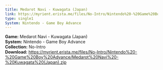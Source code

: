 ```yaml
---
title: Medarot Navi - Kuwagata (Japan)
link: https://myrient.erista.me/files/No-Intro/Nintendo%20-%20Game%20Boy%20Advance/Medarot%20Navi%20-%20Kuwagata%20(Japan).zip
type: single1
System: Nintendo - Game Boy Advance
---
```

<b>Game:</b> Medarot Navi - Kuwagata (Japan)<br>
<b>System:</b> Nintendo - Game Boy Advance<br>
<b>Collection:</b> No-Intro<br>
<b>Download:</b> https://myrient.erista.me/files/No-Intro/Nintendo%20-%20Game%20Boy%20Advance/Medarot%20Navi%20-%20Kuwagata%20(Japan).zip